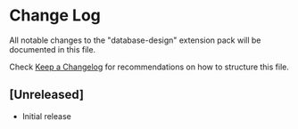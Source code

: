 # Change Log

All notable changes to the "database-design" extension pack will be documented in this file.

Check [Keep a Changelog](http://keepachangelog.com/) for recommendations on how to structure this file.

## [Unreleased]

- Initial release
